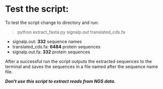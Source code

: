 # Test the script:
To test the script change to directory and run:

> python extract_fasta.py signalp.out translated_cds.fa

  * signalp.out:        **332** sequence names
  * translated_cds.fa:  **6484** protein sequences 
  * signalp.out.fa:     **332** protein sequences

After a successful run the script outputs the extracted sequences to the terminal and saves the sequences in a file named after the sequence name file.

***Don't use this script to extract reads from NGS data.***
